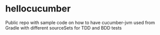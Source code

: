 # hellocucumber
Public repo with sample code on how to have cucumber-jvm used from Gradle with different sourceSets for TDD and BDD tests
